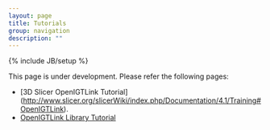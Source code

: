 ```yaml
---
layout: page
title: Tutorials
group: navigation
description: ""
---
```

{% include JB/setup %}

This page is under development. Please refer the following pages:

* [3D Slicer OpenIGTLink Tutorial] (http://www.slicer.org/slicerWiki/index.php/Documentation/4.1/Training#OpenIGTLink).
* [OpenIGTLink Library Tutorial](http://www.na-mic.org/Wiki/index.php/OpenIGTLink/Library/Tutorial)
